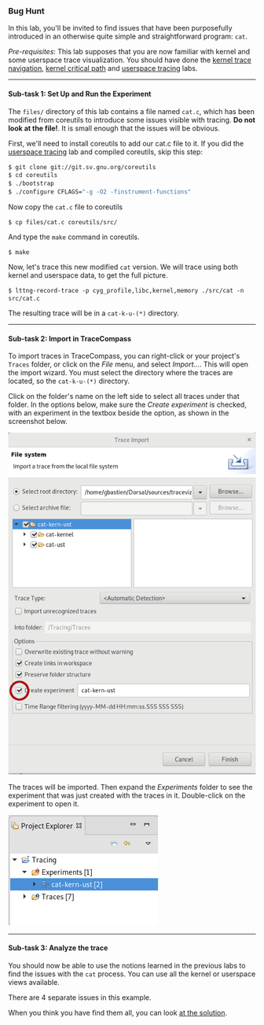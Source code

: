 ### Bug Hunt

In this lab, you'll be invited to find issues that have been purposefully introduced in an otherwise quite simple and straightforward program: `cat`.

*Pre-requisites*: This lab supposes that you are now familiar with kernel and some userspace trace visualization. You should have done the [kernel trace navigation](../01-trace-navigation-in-tracecompass), [kernel critical path](../01-tracing.wget-critical-path) and [userspace tracing](../02-lttng-userspace-tracing) labs.

- - -

#### Sub-task 1: Set Up and Run the Experiment

The `files/` directory of this lab contains a file named `cat.c`, which has been modified from coreutils to introduce some issues visible with tracing. **Do not look at the file!**. It is small enough that the issues will be obvious.

First, we'll need to install coreutils to add our cat.c file to it. If you did the [userspace tracing](../02-lttng-userspace-tracing) lab and compiled coreutils, skip this step:

```bash
$ git clone git://git.sv.gnu.org/coreutils
$ cd coreutils
$ ./bootstrap
$ ./configure CFLAGS="-g -O2 -finstrument-functions"
```

Now copy the `cat.c` file to coreutils

```
$ cp files/cat.c coreutils/src/
```

And type the `make` command in coreutils.

```
$ make
```

Now, let's trace this new modified `cat` version. We will trace using both kernel and userspace data, to get the full picture.

```
$ lttng-record-trace -p cyg_profile,libc,kernel,memory ./src/cat -n src/cat.c
```

The resulting trace will be in a `cat-k-u-(*)` directory.

- - -

#### Sub-task 2: Import in TraceCompass

To import traces in TraceCompass, you can right-click or your project's `Traces` folder, or click on the *File* menu, and select *Import...*. This will open the import wizard. You must select the directory where the traces are located, so the `cat-k-u-(*)` directory.

Click on the folder's name on the left side to select all traces under that folder. In the options below, make sure the *Create experiment* is checked, with an experiment in the textbox beside the option, as shown in the screenshot below.

![ImportExperiment](screenshots/importExperiment.png "Trace Compass Import Experiment")

The traces will be imported. Then expand the *Experiments* folder to see the experiment that was just created with the traces in it. Double-click on the experiment to open it.

![OpenExperiment](screenshots/openExperiment.png "Trace Compass Open Experiment")

- - -

#### Sub-task 3: Analyze the trace

You should now be able to use the notions learned in the previous labs to find the issues with the `cat` process. You can use all the kernel or userspace views available.

There are 4 separate issues in this example.

When you think you have find them all, you can look [at the solution](BugHuntResults.md).
